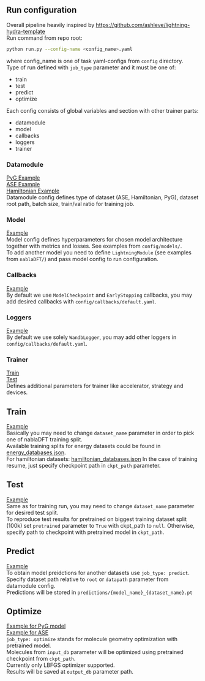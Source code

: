 ## Run configuration
Overall pipeline heavily inspired by https://github.com/ashleve/lightning-hydra-template  
Run command from repo root:
```bash
python run.py --config-name <config_name>.yaml
```
where config_name is one of task yaml-configs from `config` directory.  
Type of run defined with `job_type` parameter and it must be one of:
- train
- test
- predict
- optimize  
  
Each config consists of global variables and section with other trainer parts:  
- datamodule
- model
- callbacks
- loggers
- trainer  

### Datamodule
[PyG Example](../config/datamodule/nablaDFT_pyg.yaml)  
[ASE Example](../config/datamodule/nablaDFT_ase.yaml)  
[Hamiltonian Example](../config/datamodule/nablaDFT_hamiltonian.yaml)  
Datamodule config defines type of dataset (ASE, Hamiltonian, PyG), dataset root path, batch size, train/val ratio for training job.  

### Model
[Example](../config/model/gemnet-oc.yaml)  
Model config defines hyperparameters for chosen model architecture together with metrics and losses. See examples from `config/models/`.  
To add another model you need to define `LightningModule` (see examples from `nablaDFT/`) and pass model config to run configuration.

### Callbacks
[Example](../config/callbacks/default.yaml)  
By default we use `ModelCheckpoint` and `EarlyStopping` callbacks, you may add desired callbacks with `config/callbacks/default.yaml`.

### Loggers
[Example](../config/loggers/wandb.yaml)  
By default we use solely `WandbLogger`, you may add other loggers in `config/callbacks/default.yaml`.

### Trainer
[Train](../config/trainer/train.yaml)  
[Test](../config/trainer/test.yaml)  
Defines additional parameters for trainer like accelerator, strategy and devices.

## Train

[Example](../config/gemnet-oc.yaml)  
Basically you may need to change `dataset_name` parameter in order to pick one of nablaDFT training split.  
Available training splits for energy datasets could be found in [energy_databases.json](./links/energy_databases.json).  
For hamiltonian datasets: [hamiltonian_databases.json](./links/hamiltonian_databases.json)
In the case of training resume, just specify checkpoint path in `ckpt_path` parameter.

## Test

[Example](../config/gemnet-oc_test.yaml)  
Same as for training run, you may need to change `dataset_name` parameter for desired test split.  
To reproduce test results for pretrained on biggest training dataset split (100k) set `pretrained` parameter to `True` with ckpt_path to `null`. Otherwise, specify path to checkpoint with pretrained model in `ckpt_path`.  

## Predict

[Example](../config/gemnet-oc_predict.yaml)  
To obtain model preidctions for another datasets use `job_type: predict`. Specify dataset path relative to `root` or `datapath` parameter from datamodule config.  
Predictions will be stored in `predictions/{model_name}_{dataset_name}.pt`

## Optimize

[Example for PyG model](../config/gemnet-oc_optim.yaml)  
[Example for ASE](../config/schnet_optim.yaml)  
`job_type: optimize` stands for molecule geometry optimization with pretrained model.  
Molecules from `input_db` parameter will be optimized using pretrained checkpoint from `ckpt_path`.  
Currently only LBFGS optimizer supported.  
Results will be saved at `output_db` parameter path.